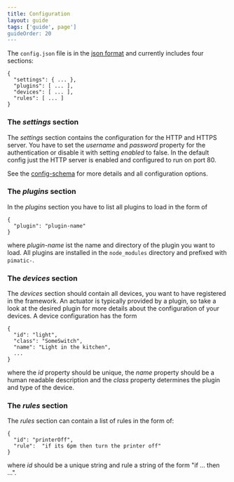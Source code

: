 ```yaml
---
title: Configuration
layout: guide
tags: ['guide', page']
guideOrder: 20
---
```

The `config.json` file is in the [json format](https://en.wikipedia.org/wiki/JSON) and currently includes four
sections:

    {
      "settings": { ... },
      "plugins": [ ... ],
      "devices": [ ... ],
      "rules": [ ... ]
    }

### The _settings_ section
The _settings_ section contains the configuration for the HTTP and HTTPS server. You have
to set the _username_ and _password_ property for the authentication or disable it with setting
_enabled_ to false.
In the default config just the HTTP server is enabled and configured to run on port 80.

See the [config-schema](http://www.pimatic.org/docs/config-schema.html) for more details and
all configuration options.

### The _plugins_ section
In the _plugins_ section you have to list all plugins to load in the form of

    {
      "plugin": "plugin-name"
    }

where _plugin-name_ ist the name and directory of the plugin you want to load. All plugins are
installed in the `node_modules` directory and prefixed with `pimatic-`.


### The _devices_ section
The _devices_ section should contain all devices, you want to have registered in the
framework. An actuator is typically provided by a plugin, so take a look at the desired plugin
for more details about the configuration of your devices. A device configuration has the form

    {
      "id": "light",
      "class": "SomeSwitch",
      "name": "Light in the kitchen",
      ...
    }

where the _id_ property should be unique, the _name_ property should be a human readable description
and the _class_ property determines the plugin and type of the device.

### The _rules_ section
The _rules_ section can contain a list of rules in the form of:

    {
      "id": "printerOff",
      "rule":  "if its 6pm then turn the printer off"
    }

where _id_ should be a unique string and rule a string of the form "if ... then ...".
